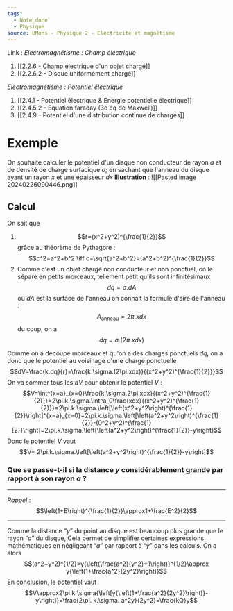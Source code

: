 ```yaml
---
tags:
  - Note_done
  - Physique
source: UMons - Physique 2 - Electricité et magnétisme
---
```


Link :
_Electromagnétisme : Champ électrique_
1. [[2.2.6 - Champ électrique d'un objet chargé]]
1. [[2.2.6.2 - Disque uniformément chargé]]

_Electromagnétisme : Potentiel électrique_
1. [[2.4.1 - Potentiel électrique & Energie potentielle électrique]]
2. [[2.4.5.2 - Equation faraday (3e éq de Maxwell)]]
3. [[2.4.9 - Potentiel d'une distribution continue de charges]]

# Exemple
On souhaite calculer le potentiel d'un disque non conducteur de rayon $a$ et de densité de charge surfacique $\sigma$; en sachant que l'anneau du disque ayant un rayon $x$ et une épaisseur $dx$ 
**Illustration** : ![[Pasted image 20240226090446.png]]
## Calcul
On sait que 
1. $$r=(x^2+y^2)^{\frac{1}{2}}$$ grâce au théorème de Pythagore : $$c^2=a^2+b^2 \iff c=\sqrt{a^2+b^2}=(a^2+b^2)^{\frac{1}{2}}$$ 
2. Comme c'est un objet chargé non conducteur et non ponctuel, on le sépare en petits morceaux, tellement petit qu'ils sont infinitésimaux   $$dq = \sigma.dA$$ où $dA$ est la surface de l'anneau on connaît la formule d'aire de l'anneau : $$A_{\text{anneau}}=2\pi.xdx$$ du coup, on a $$dq=\sigma.(2\pi.xdx)$$

Comme on a découpé morceaux et qu'on a des charges ponctuels $dq$, on a donc que le potentiel au voisinage d'une charge ponctuelle $$dV=\frac{k.dq}{r}=\frac{k.\sigma.(2\pi.xdx)}{(x^2+y^2)^{\frac{1}{2}}}$$
On va sommer tous les $dV$ pour obtenir le potentiel $V$ : $$V=\int^{x=a}_{x=0}\frac{k.\sigma.2\pi.xdx}{(x^2+y^2)^{\frac{1}{2}}}=2\pi.k.\sigma.\int^a_0\frac{xdx}{(x^2+y^2)^{\frac{1}{2}}}=2\pi.k.\sigma.\left[\left(x^2+y^2\right)^{\frac{1}{2}}\right]^{x=a}_{x=0}=2\pi.k.\sigma.\left[\left(a^2+y^2\right)^{\frac{1}{2}}-(0^2+y^2)^{\frac{1}{2}}\right]=2\pi.k.\sigma.\left[\left(a^2+y^2\right)^{\frac{1}{2}}-y\right]$$ Donc le potentiel $V$ vaut $$V= 2\pi.k.\sigma.\left[\left(a^2+y^2\right)^{\frac{1}{2}}-y\right]$$
### Que se passe-t-il si la distance $y$ considérablement grande par rapport à son rayon $a$ ?
- - -
_Rappel_ :
$$\left(1+E\right)^{\frac{1}{2}}\approx1+\frac{E^2}{2}$$
- - - 
Comme la distance “$y$” du point au disque est beaucoup plus grande que le rayon “$a$” du disque, Cela permet de simplifier certaines expressions mathématiques en négligeant “$a$” par rapport à “$y$” dans les calculs. On a alors $$(a^2+y^2)^{1/2}=y{\left(\frac{a^2}{y^2}+1\right)}^{1/2}\approx y{\left(1+\frac{a^2}{2y^2}\right)}$$ En conclusion, le potentiel vaut $$V\approx2\pi.k.\sigma{\left[y{\left(1+\frac{a^2}{2y^2}\right)}-y\right]}=\frac{2\pi. k.\sigma. a^2y}{2y^2}=\frac{kQ}y$$
